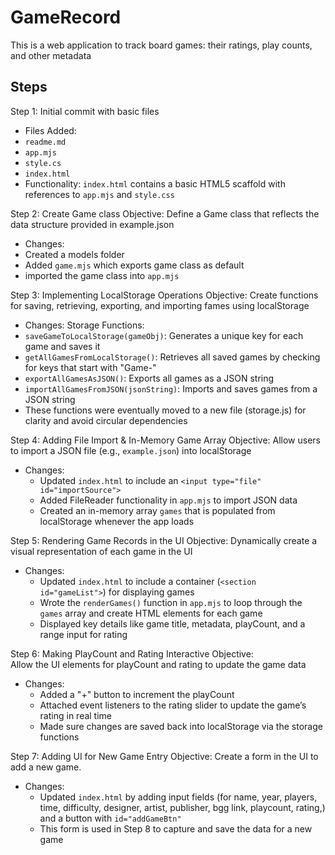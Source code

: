 # GameRecord

This is a web application to track board games: their ratings, play counts, and other metadata

## Steps 
Step 1: Initial commit with basic files
- Files Added:
 - `readme.md`
 - `app.mjs`
 - `style.cs`
 - `index.html`
- Functionality:
`index.html` contains a basic HTML5 scaffold with references to `app.mjs` and `style.css`

Step 2: Create Game class
Objective: Define a Game class that reflects the data structure provided in example.json

- Changes:
 - Created a models folder
 - Added `game.mjs` which exports game class as default
 - imported the game class into `app.mjs`

Step 3: Implementing LocalStorage Operations
Objective: Create functions for saving, retrieving, exporting, and importing fames using localStorage

- Changes:
 Storage Functions:
 - `saveGameToLocalStorage(gameObj)`: Generates a unique key for each game and saves it
 - `getAllGamesFromLocalStorage()`: Retrieves all saved games by checking for keys that start with "Game-"
 - `exportAllGamesAsJSON()`: Exports all games as a JSON string
 - `importAllGamesFromJSON(jsonString)`: Imports and saves games from a JSON string
- These functions were eventually moved to a new file (storage.js) for clarity and avoid circular dependencies 

Step 4: Adding File Import & In-Memory Game Array
Objective: 
  Allow users to import a JSON file (e.g., `example.json`) into localStorage
- Changes: 
  - Updated `index.html` to include an `<input type="file" id="importSource">`
  - Added FileReader functionality in `app.mjs` to import JSON data
  - Created an in-memory array `games` that is populated from localStorage whenever the app loads

Step 5: Rendering Game Records in the UI
Objective: 
  Dynamically create a visual representation of each game in the UI
- Changes:  
  - Updated `index.html` to include a container (`<section id="gameList">`) for displaying games
  - Wrote the `renderGames()` function in `app.mjs` to loop through the `games` array and create HTML elements for each game
  - Displayed key details like game title, metadata, playCount, and a range input for rating

Step 6: Making PlayCount and Rating Interactive
Objective:  
  Allow the UI elements for playCount and rating to update the game data
- Changes:  
  - Added a "+" button to increment the playCount
  - Attached event listeners to the rating slider to update the game’s rating in real time
  - Made sure changes are saved back into localStorage via the storage functions

Step 7: Adding UI for New Game Entry
Objective: 
  Create a form in the UI to add a new game.
- Changes:  
  - Updated `index.html` by adding input fields (for name, year, players, time, difficulty, designer, artist, publisher, bgg link, playcount, rating,) and a button with `id="addGameBtn"`
  - This form is used in Step 8 to capture and save the data for a new game